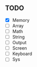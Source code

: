## TODO
- [x] Memory
- [ ] Array
- [ ] Math
- [ ] String
- [ ] Output
- [ ] Screen
- [ ] Keyboard
- [ ] Sys

